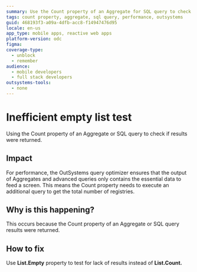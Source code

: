 ```yaml
---
summary: Use the Count property of an Aggregate for SQL query to check if results were returned.
tags: count property, aggregate, sql query, performance, outsystems
guid: 468193f3-a09a-4dfb-acc8-f14947476d95
locale: en-us
app_type: mobile apps, reactive web apps
platform-version: odc
figma:
coverage-type:
  - unblock
  - remember
audience:
  - mobile developers
  - full stack developers
outsystems-tools:
  - none
---
```

# Inefficient empty list test

Using the Count property of an Aggregate or SQL query to check if results were returned.

## Impact

For performance, the OutSystems query optimizer ensures that the output of Aggregates and advanced queries only contains the essential data to feed a screen. This means the Count property needs to execute an additional query to get the total number of registries.

## Why is this happening?

This occurs because the Count property of an Aggregate or SQL query results were returned. 

## How to fix

Use **List.Empty** property to test for lack of results instead of **List.Count.**
